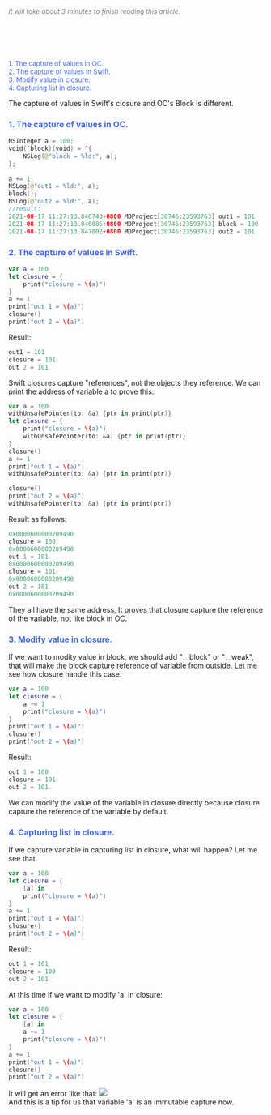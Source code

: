 
<font color=gray size=2>*It will take about 3 minutes to finish reading this article.*</font>

# **<font size=5 color=#FFFFFF>Capturing Values</font>**   
<font size=2 color=#4169E1>1. The capture of values in OC.</font>   
<font size=2 color=#4169E1>2. The capture of values in Swift.</font>   
<font size=2 color=#4169E1>3. Modify value in closure.</font>      
<font size=2 color=#4169E1>4. Capturing list in closure.</font>    


The capture of values in Swift's closure and OC's Block is different.

### <font size=3 color=#4169E1>**1. The capture of values in OC.**</font> 
```Swift 
NSInteger a = 100;
void(^block)(void) = ^{
    NSLog(@"block = %ld:", a);
};
 
a += 1;
NSLog(@"out1 = %ld:", a);
block();
NSLog(@"out2 = %ld:", a);
//result:
2021-08-17 11:27:13.846743+0800 MDProject[30746:23593763] out1 = 101
2021-08-17 11:27:13.846885+0800 MDProject[30746:23593763] block = 100
2021-08-17 11:27:13.847002+0800 MDProject[30746:23593763] out2 = 101
```
### <font size=3 color=#4169E1>**2. The capture of values in Swift.**</font> 
```Swift
var a = 100
let closure = {
    print("closure = \(a)")
}
a += 1
print("out 1 = \(a)")
closure()
print("out 2 = \(a)")
```
Result:
```Swift
out1 = 101
closure = 101
out 2 = 101
```
Swift closures capture "references", not the objects they reference. We can print the address of variable a to prove this.
```Swift
var a = 100
withUnsafePointer(to: &a) {ptr in print(ptr)}
let closure = {
    print("closure = \(a)")
    withUnsafePointer(to: &a) {ptr in print(ptr)}
}
closure()
a += 1
print("out 1 = \(a)")
withUnsafePointer(to: &a) {ptr in print(ptr)}

closure()
print("out 2 = \(a)")
withUnsafePointer(to: &a) {ptr in print(ptr)}
```
Result as follows:
```Swift
0x0000600000209490
closure = 100
0x0000600000209490
out 1 = 101
0x0000600000209490
closure = 101
0x0000600000209490
out 2 = 101
0x0000600000209490
```
They all have the same address, It proves that closure capture the reference of the variable, not like block in OC.

### <font size=3 color=#4169E1>**3. Modify value in closure.**</font>  
If we want to modity value in block, we should add "__block" or "__weak", that will make the block capture reference of variable from outside.
Let me see how closure handle this case.
```Swift
var a = 100
let closure = {
    a += 1
    print("closure = \(a)")
}
print("out 1 = \(a)")
closure()
print("out 2 = \(a)")
```
Result:
```Swift
out 1 = 100
closure = 101
out 2 = 101
```
We can modify the value of the variable in closure directly because closure capture the reference of the variable by default.

### <font size=3 color=#4169E1>**4. Capturing list in closure.**</font>   
If we capture variable in capturing list in closure, what will happen? Let me see that.
```Swift
var a = 100
let closure = {
    [a] in
    print("closure = \(a)")
}
a += 1
print("out 1 = \(a)")
closure()
print("out 2 = \(a)")
```
Result:
```Swift
out 1 = 101
closure = 100
out 2 = 101
```
At this time if we want to modify 'a' in closure:
```Swift
var a = 100
let closure = {
    [a] in
    a += 1
    print("closure = \(a)")
}
a += 1
print("out 1 = \(a)")
closure()
print("out 2 = \(a)")
```
It will get an error like that:
<image src="images/image00.jpg">    
And this is a tip for us that variable 'a' is an immutable capture now.